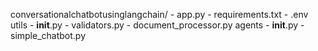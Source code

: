 conversationalchatbotusinglangchain/
    - app.py
    - requirements.txt
    - .env
    utils
        - __init__.py
        - validators.py
        - document_processor.py
    agents
        - __init__.py
        - simple_chatbot.py

    